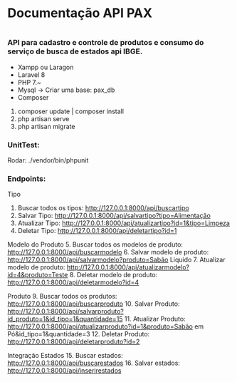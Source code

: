 # Documentação API PAX <h1>
### API para cadastro e controle de produtos e consumo do serviço de busca de estados api IBGE.

* Xampp ou Laragon
* Laravel 8
* PHP 7.~
* Mysql -> Criar uma base: pax_db
* Composer

1. composer update | composer install
2. php artisan serve
3. php artisan migrate


### UnitTest:
Rodar: ./vendor/bin/phpunit

### Endpoints:



Tipo
1. Buscar todos os tipos: http://127.0.0.1:8000/api/buscartipo
2. Salvar Tipo: http://127.0.0.1:8000/api/salvartipo?tipo=Alimentação
3. Atualizar Tipo: http://127.0.0.1:8000/api/atualizartipo?id=1&tipo=Limpeza
4. Deletar Tipo: http://127.0.0.1:8000/api/deletartipo?id=1

Modelo do Produto
5. Buscar todos os modelos de produto: http://127.0.0.1:8000/api/buscarmodelo
6. Salvar modelo de produto: http://127.0.0.1:8000/api/salvarmodelo?produto=Sabão Liquido
7. Atualizar modelo de produto: http://127.0.0.1:8000/api/atualizarmodelo?id=4&produto=Teste
8. Deletar modelo de produto: http://127.0.0.1:8000/api/deletarmodelo?id=4

Produto
9. Buscar todos os produtos: http://127.0.0.1:8000/api/buscarproduto
10. Salvar Produto: http://127.0.0.1:8000/api/salvarproduto?id_produto=1&id_tipo=1&quantidade=15
11. Atualizar Produto: http://127.0.0.1:8000/api/atualizarproduto?id=1&produto=Sabão em Pó&id_tipo=1&quantidade=3
12. Deletar Produto: http://127.0.0.1:8000/api/deletarproduto?id=2

Integração Estados
15. Buscar estados: http://127.0.0.1:8000/api/buscarestados
16. Salvar estados: http://127.0.0.1:8000/api/inserirestados
